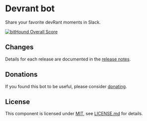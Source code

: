 # Devrant bot

Share your favorite devRant moments in Slack.

[![bitHound Overall Score](https://www.bithound.io/github/nblackburn/devrant-bot/badges/score.svg)](https://www.bithound.io/github/nblackburn/devrant-bot)

## Changes

Details for each release are documented in the [release notes](CHANGELOG.md).

## Donations

If you found this bot to be useful, please consider [donating](https://paypal.me/nblackburn).

## License

This component is licensed under [MIT](http://opensource.org/licenses/mit), see [LICENSE.md](LICENSE.md) for details.
